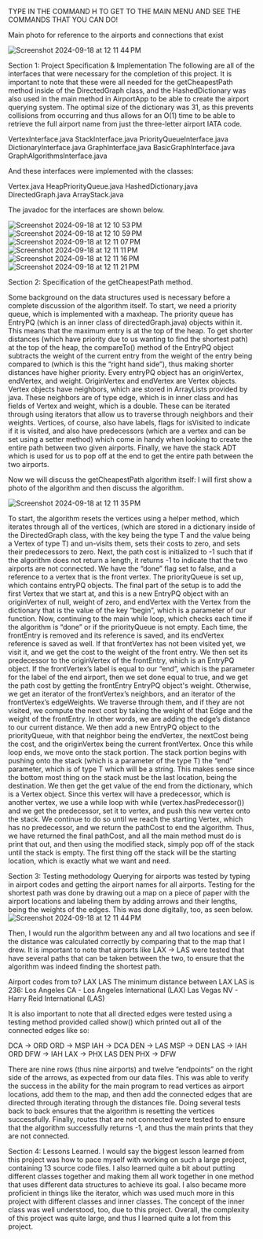 TYPE IN THE COMMAND H TO GET TO THE MAIN MENU AND SEE THE COMMANDS THAT YOU CAN DO!

Main photo for reference to the airports and connections that exist

![Screenshot 2024-09-18 at 12 11 44 PM](https://github.com/user-attachments/assets/fa73ccc5-077b-4e05-9e31-c65c3e9fd3e5)


Section 1: Project Specification & Implementation
The following are all of the interfaces that were necessary for the completion of this project. It is important to note that these were all needed for the getCheapestPath method inside of the DirectedGraph class, and the HashedDictionary was also used in the main method in AirportApp to be able to create the airport querying system. The optimal size of the dictionary was 31, as this prevents collisions from occurring and thus allows for an O(1) time to be able to retrieve the full airport name from just the three-letter airport IATA code. 

VertexInterface.java
StackInterface.java
PriorityQueueInterface.java
DictionaryInterface.java
GraphInterface,java
BasicGraphInterface.java
GraphAlgorithmsInterface.java

And these interfaces were implemented with the classes:

Vertex.java
HeapPriorityQueue.java
HashedDictionary.java
DirectedGraph.java
ArrayStack.java

The javadoc for the interfaces are shown below. 


![Screenshot 2024-09-18 at 12 10 53 PM](https://github.com/user-attachments/assets/57f0fca3-5794-47a5-bfcd-d85105c189cd)
![Screenshot 2024-09-18 at 12 10 59 PM](https://github.com/user-attachments/assets/0d91e31d-61c1-4406-b136-324a2ccf5f2d)
![Screenshot 2024-09-18 at 12 11 07 PM](https://github.com/user-attachments/assets/1d2df534-9a83-41b8-ba48-4b2bfe2f3fd6)
![Screenshot 2024-09-18 at 12 11 11 PM](https://github.com/user-attachments/assets/ef439c6c-2100-43e7-a65e-e87c55323d32)
![Screenshot 2024-09-18 at 12 11 16 PM](https://github.com/user-attachments/assets/59ee076f-f1e5-4f31-9d1b-1f78bcf11447)
![Screenshot 2024-09-18 at 12 11 21 PM](https://github.com/user-attachments/assets/4745b32a-4c8b-4529-90d4-6716331ec5a7)



Section 2: Specification of the getCheapestPath method. 

Some background on the data structures used is necessary before a complete discussion of the algorithm itself. To start, we need a priority queue, which is implemented with a maxheap. The priority queue has EntryPQ (which is an inner class of directedGraph.java) objects within it. This means that the maximum entry is at the top of the heap. To get shorter distances (which have priority due to us wanting to find the shortest path) at the top of the heap, the compareTo() method of the EntryPQ object subtracts the weight of the current entry from the weight of the entry being compared to (which is this the “right hand side”), thus making shorter distances have higher priority. Every entryPQ object has an originVertex, endVertex, and weight. OriginVertex and endVertex are Vertex objects. Vertex objects have neighbors, which are stored in ArrayLists provided by java. These neighbors are of type edge, which is in inner class and has fields of Vertex and weight, which is a double. These can be iterated through using iterators that allow us to traverse through neighbors and their weights. Vertices, of course, also have labels, flags for isVisited to indicate if it is visited, and also have predecessors (which are a vertex and can be set using a setter method) which come in handy when looking to create the entire path between two given airports. Finally, we have the stack ADT which is used for us to pop off at the end to get the entire path between the two airports. 

Now we will discuss the getCheapestPath algorithm itself:
I will first show a photo of the algorithm and then discuss the algorithm. 

![Screenshot 2024-09-18 at 12 11 35 PM](https://github.com/user-attachments/assets/1605e291-6ebf-4829-a1f4-00633f01d57a)


To start, the algorithm resets the vertices using a helper method, which iterates through all of the vertices, (which are stored in a dictionary inside of the DirectedGraph class, with the key being the type T and the value being a Vertex of type T) and un-visits them, sets their costs to zero, and sets their predecessors to zero. Next, the path cost is initialized to -1 such that if the algorithm does not return a length, it returns -1 to indicate that the two airports are not connected. We have the “done” flag set to false, and a reference to a vertex that is the front vertex. The priorityQueue is set up, which contains entryPQ objects. The final part of the setup is to add the first Vertex that we start at, and this is a new EntryPQ object with an originVertex of null, weight of zero, and endVertex with the Vertex from the dictionary that is the value of the key “begin”, which is a parameter of our function. 
Now, continuing to the main while loop, which checks each time if the algorithm is “done” or if the priorityQueue is not empty. Each time, the frontEntry is removed and its reference is saved, and its endVertex reference is saved as well. If that frontVertex has not been visited yet, we visit it, and we get the cost to the weight of the front entry. We then set its predecessor to the originVertex of the frontEntry, which is an EntryPQ object. If the frontVertex’s label is equal to our “end”, which is the parameter for the label of the end airport, then we set done equal to true, and we get the path cost by getting the frontEntry EntryPQ object's weight. Otherwise, we get an iterator of the frontVertex’s neighbors, and an iterator of the frontVertex’s edgeWeights. We traverse through them, and if they are not visited, we compute the next cost by taking the weight of that Edge and the weight of the frontEntry. In other words, we are adding the edge’s distance to our current distance. We then add a new EntryPQ object to the priorityQueue, with that neighbor being the endVertex, the nextCost being the cost, and the originVertex being the current frontVertex. Once this while loop ends, we move onto the stack portion.
The stack portion begins with pushing onto the stack (which is a parameter of the type T) the “end” parameter, which is of type T which will be a string. This makes sense since the bottom most thing on the stack must be the last location, being the destination. We then get the get value of the end from the dictionary, which is a Vertex<T> object. Since this vertex will have a predecessor, which is another vertex, we use a while loop with while (vertex.hasPredecessor()) and we get the predecessor, set it to vertex, and push this new vertex onto the stack. We continue to do so until we reach the starting Vertex, which has no predecessor, and we return the pathCost to end the algorithm. Thus, we have returned the final pathCost, and all the main method must do is print that out, and then using the modified stack, simply pop off of the stack until the stack is empty. The first thing off the stack will be the starting location, which is exactly what we want and need. 

Section 3: Testing methodology
Querying for airports was tested by typing in airport codes and getting the airport names for all airports. Testing for the shortest path was done by drawing out a map on a piece of paper with the airport locations and labeling them by adding arrows and their lengths, being the weights of the edges. This was done digitally, too, as seen below.
![Screenshot 2024-09-18 at 12 11 44 PM](https://github.com/user-attachments/assets/c86d3796-48c0-467b-b760-8af2df0af9f0)


 Then, I would run the algorithm between any and all two locations and see if the distance was calculated correctly by comparing that to the map that I drew. It is important to note that airports like LAX → LAS were tested that have several paths that can be taken between the two, to ensure that the algorithm was indeed finding the shortest path. 

Airport codes from to? LAX LAS
The minimum distance between LAX LAS is 236:
Los Angeles CA - Los Angeles International (LAX)
Las Vegas NV - Harry Reid International (LAS)

It is also important to note that all directed edges were tested using a testing method provided called show() which printed out all of the connected edges like so:

DCA -> ORD
ORD -> MSP
IAH -> DCA
DEN -> LAS
MSP -> DEN
LAS -> IAH ORD
DFW -> IAH
LAX -> PHX LAS DEN
PHX -> DFW

There are nine rows (thus nine airports) and twelve “endpoints” on the right side of the arrows, as expected from our data files. This was able to verify the success in the ability for the main program to read vertices as airport locations, add them to the map, and then add the connected edges that are directed through iterating through the distances file. Doing several tests back to back ensures that the algorithm is resetting the vertices successfully. Finally, routes that are not connected were tested to ensure that the algorithm successfully returns -1, and thus the main prints that they are not connected.

Section 4: Lessons Learned.
I would say the biggest lesson learned from this project was how to pace myself with working on such a large project, containing 13 source code files. I also learned quite a bit about putting different classes together and making them all work together in one method that uses different data structures to achieve its goal. I also became more proficient in things like the iterator, which was used much more in this project with different classes and inner classes. The concept of the inner class was well understood, too, due to this project. Overall, the complexity of this project was quite large, and thus I learned quite a lot from this project.

